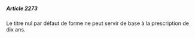 ##### Article 2273

Le titre nul par défaut de forme ne peut servir de base à la prescription de dix ans.

